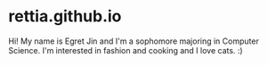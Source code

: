 # rettia.github.io

Hi! My name is Egret Jin and I'm a sophomore majoring in Computer Science. I'm interested in fashion and cooking and I love cats. :)
